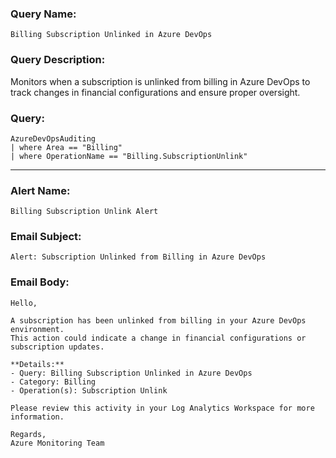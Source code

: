### Query Name:  
`Billing Subscription Unlinked in Azure DevOps`

### Query Description:  
Monitors when a subscription is unlinked from billing in Azure DevOps to track changes in financial configurations and ensure proper oversight.

### Query:  
```kql
AzureDevOpsAuditing
| where Area == "Billing"
| where OperationName == "Billing.SubscriptionUnlink"
```

---

### Alert Name:  
`Billing Subscription Unlink Alert`

### Email Subject:  
`Alert: Subscription Unlinked from Billing in Azure DevOps`

### Email Body:  
```
Hello,

A subscription has been unlinked from billing in your Azure DevOps environment.  
This action could indicate a change in financial configurations or subscription updates.

**Details:**  
- Query: Billing Subscription Unlinked in Azure DevOps  
- Category: Billing  
- Operation(s): Subscription Unlink

Please review this activity in your Log Analytics Workspace for more information.

Regards,  
Azure Monitoring Team
```
